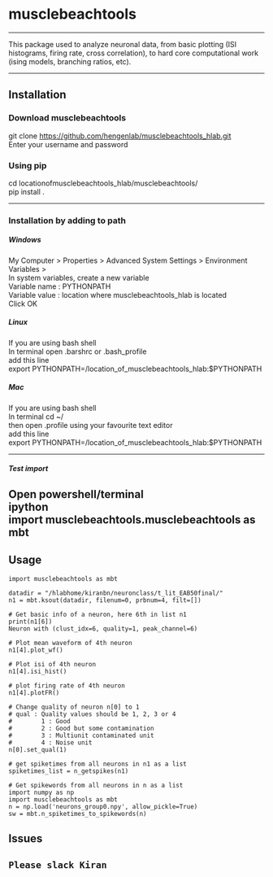 # musclebeachtools
---
This package used to analyze neuronal data, from basic plotting
 (ISI histograms, firing rate, cross correlation),
 to hard core computational work (ising models, branching ratios, etc).  

---
## Installation

### Download musclebeachtools
git clone https://github.com/hengenlab/musclebeachtools_hlab.git   
Enter your username and password

### Using pip
cd locationofmusclebeachtools_hlab/musclebeachtools/  
pip install .


---
### Installation by adding to path

##### Windows
My Computer > Properties > Advanced System Settings > Environment Variables >  
In system variables, create a new variable  
    Variable name  : PYTHONPATH  
    Variable value : location where musclebeachtools_hlab is located  
    Click OK


##### Linux
If you are using bash shell  
In terminal open .barshrc or .bash_profile  
add this line  
export PYTHONPATH=/location_of_musclebeachtools_hlab:$PYTHONPATH


##### Mac
If you are using bash shell  
In terminal cd ~/  
then open  .profile using your favourite text editor  
add this line  
export PYTHONPATH=/location_of_musclebeachtools_hlab:$PYTHONPATH


---
##### Test import
Open powershell/terminal     
    ipython    
    import musclebeachtools.musclebeachtools as mbt   
---

## Usage
```
import musclebeachtools as mbt

datadir = "/hlabhome/kiranbn/neuronclass/t_lit_EAB50final/"
n1 = mbt.ksout(datadir, filenum=0, prbnum=4, filt=[])

# Get basic info of a neuron, here 6th in list n1
print(n1[6])
Neuron with (clust_idx=6, quality=1, peak_channel=6)

# Plot mean waveform of 4th neuron
n1[4].plot_wf()

# Plot isi of 4th neuron
n1[4].isi_hist()

# plot firing rate of 4th neuron
n1[4].plotFR()

# Change quality of neuron n[0] to 1
# qual : Quality values should be 1, 2, 3 or 4
#        1 : Good
#        2 : Good but some contamination
#        3 : Multiunit contaminated unit
#        4 : Noise unit
n[0].set_qual(1)

# get spiketimes from all neurons in n1 as a list
spiketimes_list = n_getspikes(n1)

# Get spikewords from all neurons in n as a list
import numpy as np
import musclebeachtools as mbt
n = np.load('neurons_group0.npy', allow_pickle=True)
sw = mbt.n_spiketimes_to_spikewords(n)

```
## Issues

```Please slack Kiran ```
---
